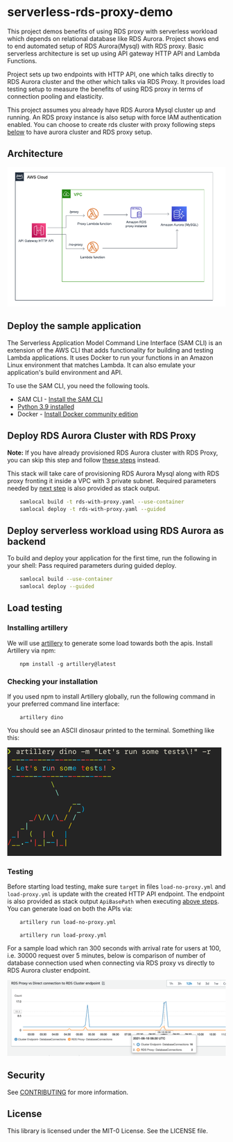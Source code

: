 # serverless-rds-proxy-demo

This project demos benefits of using RDS proxy with serverless workload which depends on relational database like RDS Aurora.
Project shows end to end automated setup of RDS Aurora(Mysql) with RDS proxy. Basic serverless architecture is set up 
using API gateway HTTP API and Lambda Functions.

Project sets up two endpoints with HTTP API, one which talks directly to RDS Aurora cluster and the other which talks 
via RDS Proxy. It provides load testing setup to measure the benefits of using RDS proxy in terms of connection pooling 
and elasticity.

This project assumes you already have RDS Aurora Mysql cluster up and running. An RDS proxy instance
is also setup with force IAM authentication enabled. You can choose to create rds cluster with proxy following 
steps [below](#deploy-rds-aurora-cluster-with-rds-proxy) to have aurora cluster and 
RDS proxy setup.

## Architecture

![img.png](images/architecture.png)


## Deploy the sample application

The Serverless Application Model Command Line Interface (SAM CLI) is an extension of the AWS CLI that adds functionality for building and testing Lambda applications. 
It uses Docker to run your functions in an Amazon Linux environment that matches Lambda. It can also emulate your application's build environment and API.

To use the SAM CLI, you need the following tools.

* SAM CLI - [Install the SAM CLI](https://docs.aws.amazon.com/serverless-application-model/latest/developerguide/serverless-sam-cli-install.html)
* [Python 3.9 installed](https://www.python.org/downloads/)
* Docker - [Install Docker community edition](https://hub.docker.com/search/?type=edition&offering=community)

## Deploy RDS Aurora Cluster with RDS Proxy

**Note:** If you have already provisioned RDS Aurora cluster with RDS Proxy, you can skip 
this step and follow [these steps](#deploy-serverless-workload-using-rds-aurora-as-backend) instead.

This stack will take care of provisioning RDS Aurora Mysql along with RDS proxy fronting it inside
a VPC with 3 private subnet. Required parameters needed by [next step](#deploy-serverless-workload-using-rds-aurora-as-backend)
is also provided as stack output.

```bash
    samlocal build -t rds-with-proxy.yaml --use-container
    samlocal deploy -t rds-with-proxy.yaml --guided
```
## Deploy serverless workload using RDS Aurora as backend

To build and deploy your application for the first time, run the following in your shell:
Pass required parameters during guided deploy.

```bash
    samlocal build --use-container
    samlocal deploy --guided
```


## Load testing

### Installing artillery

We will use [artillery](https://artillery.io/docs/guides/overview/welcome.html) to generate some load towards both the apis. 
Install Artillery via npm:

```
    npm install -g artillery@latest
```

### Checking your installation

If you used npm to install Artillery globally, run the following command in your preferred command line interface:

```
    artillery dino
```

You should see an ASCII dinosaur printed to the terminal. Something like this:

![img.png](images/artillery.png)

### Testing

Before starting load testing, make sure `target` in files `load-no-proxy.yml` and  `load-proxy.yml` is update with the 
created HTTP API endpoint. The endpoint is also provided as stack output `ApiBasePath` when 
executing [above steps](#deploy-serverless-workload-using-rds-aurora-as-backend). You can generate load on both the APIs via:

```
    artillery run load-no-proxy.yml
```

```
    artillery run load-proxy.yml
```

For a sample load which ran 300 seconds with arrival rate for users at 100, i.e. 30000 request over 5 minutes, below is
comparison of number of database connection used when connecting via RDS proxy vs directly to RDS Aurora cluster endpoint.

![img.png](images/metrics.png)
 

## Security

See [CONTRIBUTING](CONTRIBUTING.md#security-issue-notifications) for more information.

## License

This library is licensed under the MIT-0 License. See the LICENSE file.